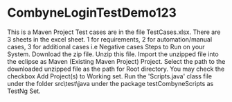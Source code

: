 # CombyneLoginTestDemo123
This is a Maven Project
Test cases are in the file TestCases.xlsx. There are 3 sheets in the excel sheet. 1 for requirements, 2 for automation/manual cases, 3 for additional cases i.e Negative cases
Steps to  Run on your System. 
Download the zip file. 
Unzip this file. 
Import the unzipped file into the eclipse as Maven (Existing Maven Project) Project. Select the path to the downloaded unzipped file as the path for Root directory.
You may check the checkbox Add Project(s) to Working set.
Run the 'Scripts.java' class file under the folder src\test\java under the package testCombyneScripts as TestNg Set.  
